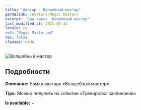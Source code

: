```yaml
---
title: "Аватар - Волшебный мастер"
permalink: /Avatars/Magic Master/
excerpt: "Эра хаоса  Волшебный мастер"
last_modified_at: 2021-05-11
locale: ru
ref: "Magic Master.md"
toc: false
classes: wide
---
```

 ![Волшебный мастер](/images/a/avatarFrame_37.png)

## Подробности

 **Описание:** Рамка аватара «Волшебный мастер» 

 **Tips:** Можно получить на событии «Тренировка заклинаний» 

 **Is available:**  + 

